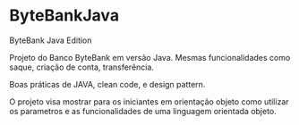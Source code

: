 # ByteBankJava
ByteBank Java Edition

Projeto do Banco ByteBank em versão Java.
Mesmas funcionalidades como saque, criação de conta, transferência.

Boas práticas de JAVA, clean code, e design pattern.

O projeto visa mostrar para os iniciantes em orientação objeto como utilizar os parametros e as funcionalidades
de uma linguagem orientada objeto.
